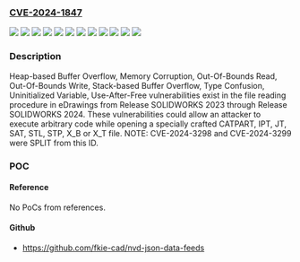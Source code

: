 ### [CVE-2024-1847](https://cve.mitre.org/cgi-bin/cvename.cgi?name=CVE-2024-1847)
![](https://img.shields.io/static/v1?label=Product&message=eDrawings&color=blue)
![](https://img.shields.io/static/v1?label=Version&message=2023%20&color=brightgreen)
![](https://img.shields.io/static/v1?label=Version&message=2024%20&color=brightgreen)
![](https://img.shields.io/static/v1?label=Version&message=Release%20SOLIDWORKS%202023%20SP0%20&color=brightgreen)
![](https://img.shields.io/static/v1?label=Version&message=Release%20SOLIDWORKS%202024%20SP0%20&color=brightgreen)
![](https://img.shields.io/static/v1?label=Vulnerability&message=CWE-122%20Heap-based%20Buffer%20Overflow&color=brightgreen)
![](https://img.shields.io/static/v1?label=Vulnerability&message=CWE-125%20Out-of-bounds%20Read&color=brightgreen)
![](https://img.shields.io/static/v1?label=Vulnerability&message=CWE-416%20Use%20After%20Free&color=brightgreen)
![](https://img.shields.io/static/v1?label=Vulnerability&message=CWE-457%3A%20Use%20of%20Uninitialized%20Variable&color=brightgreen)
![](https://img.shields.io/static/v1?label=Vulnerability&message=CWE-787%20Out-of-bounds%20Write&color=brightgreen)
![](https://img.shields.io/static/v1?label=Vulnerability&message=CWE-843%20Access%20of%20Resource%20Using%20Incompatible%20Type%20('Type%20Confusion')&color=brightgreen)
![](https://img.shields.io/static/v1?label=Vulnerability&message=CWE-908%20Use%20of%20Uninitialized%20Resource&color=brightgreen)

### Description

Heap-based Buffer Overflow, Memory Corruption, Out-Of-Bounds Read, Out-Of-Bounds Write, Stack-based Buffer Overflow, Type Confusion, Uninitialized Variable, Use-After-Free vulnerabilities exist in the file reading procedure in eDrawings from Release SOLIDWORKS 2023 through Release SOLIDWORKS 2024. These vulnerabilities could allow an attacker to execute arbitrary code while opening a specially crafted CATPART, IPT, JT, SAT, STL, STP, X_B or X_T file. NOTE: CVE-2024-3298 and CVE-2024-3299 were SPLIT from this ID.

### POC

#### Reference
No PoCs from references.

#### Github
- https://github.com/fkie-cad/nvd-json-data-feeds

